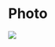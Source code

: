 # Photo
![](https://media.discordapp.net/attachments/947092663914623016/964168335887577088/image_1.png)
